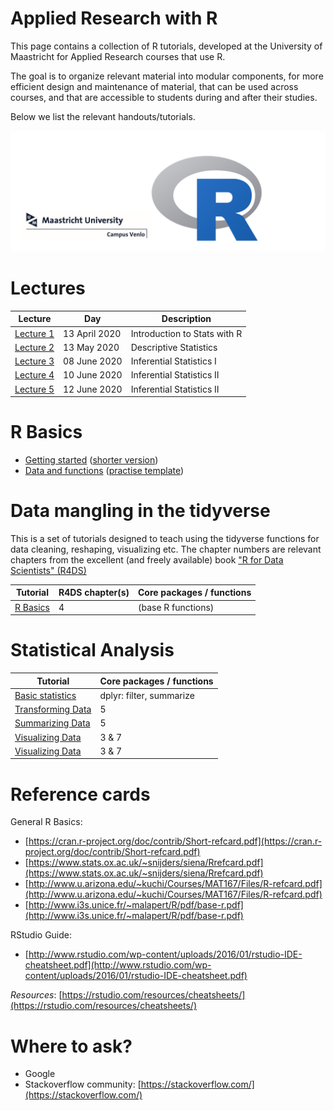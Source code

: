 Applied Research with R
============

This page contains a collection of R tutorials, developed at the University of Maastricht for Applied Research courses that use R. 

The goal is to organize relevant material into modular components, for more efficient design and maintenance of material, that can be used across courses, and that are accessible to students during and after their studies.

Below we list the relevant handouts/tutorials.

![](./pics/venlorlogo.PNG)

# Lectures

| Lecture | Day | Description |
|----|---|---|
|[Lecture 1](inputs/lectures/lecture1.pdf) | 13 April 2020 | Introduction to Stats with R |
|[Lecture 2](inputs/lectures/lecture2.pdf) | 13 May 2020 | Descriptive Statistics |
|[Lecture 3](inputs/lectures/lecture3.pdf) | 08 June 2020 | Inferential Statistics I |
|[Lecture 4](inputs/lectures/lecture4.pdf) | 10 June 2020 | Inferential Statistics II |
|[Lecture 5](inputs/lectures/lecture5.pdf) | 12 June 2020 | Inferential Statistics II |

# R Basics

* [Getting started](tutorials/R_basics_1_getting_started.md) ([shorter version](tutorials/R_basics_1_getting_started_short.md))
* [Data and functions](tutorials/R_basics_2_data_and_functions.md) ([practise template](practise/R_basics_2_data_and_functions_practise.Rmd))

# Data mangling in the tidyverse

This is a set of tutorials designed to teach using the tidyverse functions for data cleaning, reshaping, visualizing etc.
The chapter numbers are relevant chapters from the excellent (and freely available) book ["R for Data Scientists" (R4DS)](http://r4ds.had.co.nz/)

| Tutorial | R4DS chapter(s) | Core packages / functions |
|----|---|---|
| [R Basics](inputs/tutorials/tutorial1.html) | 4 | (base R functions) |


# Statistical Analysis

| Tutorial | Core packages / functions |
|----|---|
| [Basic statistics](inputs/tutorials/tutorial2.html) | dplyr: filter, summarize |
| [Transforming Data](inputs/tutorials/tutorial3.html) | 5 | dplyr: filter, select, arrange, mutate | 
| [Summarizing Data](inputs/tutorials/tutorial4.html) | 5 | dplyr: group_by, summarize |
| [Visualizing Data](inputs/tutorials/tutorial5.html) | 3 & 7 | ggplot2  |
| [Visualizing Data](inputs/tutorials/tutorial6.html) | 3 & 7 | ggplot2  |

# Reference cards

General R Basics:

+ [https://cran.r-project.org/doc/contrib/Short-refcard.pdf](https://cran.r-project.org/doc/contrib/Short-refcard.pdf)
+ [https://www.stats.ox.ac.uk/~snijders/siena/Rrefcard.pdf](https://www.stats.ox.ac.uk/~snijders/siena/Rrefcard.pdf)
+ [http://www.u.arizona.edu/~kuchi/Courses/MAT167/Files/R-refcard.pdf](http://www.u.arizona.edu/~kuchi/Courses/MAT167/Files/R-refcard.pdf)
+ [http://www.i3s.unice.fr/~malapert/R/pdf/base-r.pdf](http://www.i3s.unice.fr/~malapert/R/pdf/base-r.pdf)

RStudio Guide:

+ [http://www.rstudio.com/wp-content/uploads/2016/01/rstudio-IDE-cheatsheet.pdf](http://www.rstudio.com/wp-content/uploads/2016/01/rstudio-IDE-cheatsheet.pdf)

_Resources_: [https://rstudio.com/resources/cheatsheets/](https://rstudio.com/resources/cheatsheets/)

# Where to ask?

+ Google
+ Stackoverflow community: [https://stackoverflow.com/](https://stackoverflow.com/)
